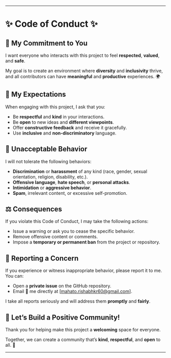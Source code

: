 
---

# ✨ **Code of Conduct** ✨

## 🤝 **My Commitment to You**

I want everyone who interacts with this project to feel **respected**, **valued**, and **safe**. 

My goal is to create an environment where **diversity** and **inclusivity** thrive, and all contributors can have **meaningful** and **productive** experiences. 🌍

## 📝 **My Expectations**

When engaging with this project, I ask that you:

- Be **respectful** and **kind** in your interactions.
- Be **open** to new ideas and **different viewpoints**.
- Offer **constructive feedback** and receive it gracefully.
- Use **inclusive** and **non-discriminatory** language.

## 🚫 **Unacceptable Behavior**

I will not tolerate the following behaviors:

- **Discrimination** or **harassment** of any kind (race, gender, sexual orientation, religion, disability, etc.).
- **Offensive language**, **hate speech**, or **personal attacks**.
- **Intimidation** or **aggressive behavior**.
- **Spam**, irrelevant content, or excessive self-promotion.

## ⚖️ **Consequences**

If you violate this Code of Conduct, I may take the following actions:

- Issue a warning or ask you to cease the specific behavior.
- Remove offensive content or comments.
- Impose a **temporary or permanent ban** from the project or repository.

## 📢 **Reporting a Concern**

If you experience or witness inappropriate behavior, please report it to me. You can:

- Open a **private issue** on the GitHub repository.
- Email 📧 me directly at [mahato.rishabhkr60@gmail.com].

I take all reports seriously and will address them **promptly** and **fairly**.

## 🌟 **Let’s Build a Positive Community!**

Thank you for helping make this project a **welcoming** space for everyone. 

Together, we can create a community that’s **kind**, **respectful**, and **open** to all. 🙌

---
